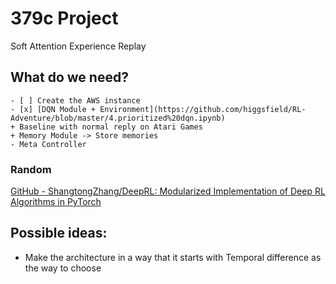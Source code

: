 # 379c Project
Soft Attention Experience Replay
## What do we need?
    - [ ] Create the AWS instance
	- [x] [DQN Module + Environment](https://github.com/higgsfield/RL-Adventure/blob/master/4.prioritized%20dqn.ipynb)
	+ Baseline with normal reply on Atari Games 
	+ Memory Module -> Store memories 
	- Meta Controller

### Random
[GitHub - ShangtongZhang/DeepRL: Modularized Implementation of Deep RL Algorithms in PyTorch](https://github.com/ShangtongZhang/DeepRL)



## Possible ideas:
* Make the architecture in a way that it starts with Temporal difference as the way to choose
